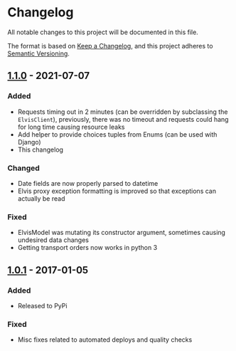 # Changelog

All notable changes to this project will be documented in this file.

The format is based on [Keep a Changelog](https://keepachangelog.com/en/1.0.0/),
and this project adheres to [Semantic Versioning](https://semver.org/spec/v2.0.0.html).

## [1.1.0] - 2021-07-07

### Added

- Requests timing out in 2 minutes (can be overridden by subclassing the `ElvisClient`), 
  previously, there was no timeout and requests could hang for long time causing resource
  leaks
- Add helper to provide choices tuples from Enums (can be used with Django)
- This changelog

### Changed

- Date fields are now properly parsed to datetime
- Elvis proxy exception formatting is improved so that exceptions can actually
  be read

### Fixed

- ElvisModel was mutating its constructor argument, sometimes causing undesired data changes
- Getting transport orders now works in python 3

## [1.0.1] - 2017-01-05

### Added

- Released to PyPi

### Fixed

- Misc fixes related to automated deploys and quality checks

[1.1.0]: https://github.com/thorgate/python-lvis/compare/v1.0.1...v1.1.0
[1.0.1]: https://github.com/thorgate/python-lvis/compare/1.0.0-rc3...v1.0.1
